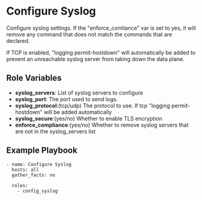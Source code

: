 # Configure Syslog

Configure syslog settings. If the "enforce_comliance" var is set to yes, it will remove any command that does not match the commands that are declared.

If TCP is enabled, "logging permit-hostdown" will automatically be added to prevent an unreachable syslog server from taking down the data plane.

## Role Variables

- **syslog_servers**: List of syslog servers to configure
- **syslog_port**: The port used to send logs.
- **syslog_protocol**:(tcp/udp) The protocol to use. If tcp "logging permit-hostdown" will be added automatically
- **syslog_secure**:(yes/no) Whether to enable TLS encryption
- **enforce_compliance**:(yes/no) Whether to remove syslog servers that are not in the syslog_servers list

## Example Playbook

```
- name: Configure Syslog
  hosts: all
  gather_facts: no

  roles:
    - config_syslog
```

